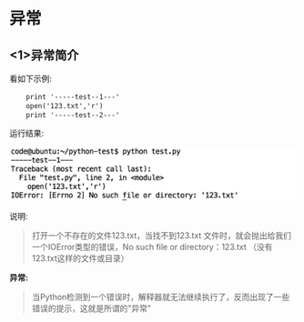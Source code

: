 # 异常

## <1>异常简介

看如下示例:

```
    print '-----test--1---'
    open('123.txt','r')
    print '-----test--2---'
```

运行结果:

![img](../Images/01-第10天-1.png)

说明:

> 打开一个不存在的文件123.txt，当找不到123.txt 文件时，就会抛出给我们一个IOError类型的错误，No such file or directory：123.txt （没有123.txt这样的文件或目录）

**异常:**

> 当Python检测到一个错误时，解释器就无法继续执行了，反而出现了一些错误的提示，这就是所谓的"异常"

